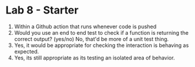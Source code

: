 # Lab 8 - Starter

1) Within a Github action that runs whenever code is pushed 
2)  Would you use an end to end test to check if a function is returning the correct output? (yes/no) No, that'd be more of a unit test thing. 
3)  Yes, it would be appropriate for checking the interaction is behaving as expected. 
4)  Yes, its still appropriate as its testing an isolated area of behavior. 